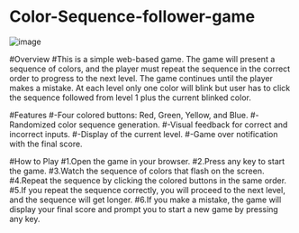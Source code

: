 # Color-Sequence-follower-game

![image](https://github.com/OmLitoriya2004/Color-Sequence-follower-game/assets/120119795/10c2919a-2aac-4764-8b52-c51d2c1e3de5)

#Overview
#This is a simple web-based game. The game will present a sequence of colors, and the player must repeat the sequence in the correct order to progress to the next level. The game continues until the player makes a mistake. At each level only one color will blink but user has to click the sequence followed from level 1 plus the current blinked color.

#Features
#-Four colored buttons: Red, Green, Yellow, and Blue.
#-Randomized color sequence generation.
#-Visual feedback for correct and incorrect inputs.
#-Display of the current level.
#-Game over notification with the final score.

#How to Play
#1.Open the game in your browser.
#2.Press any key to start the game.
#3.Watch the sequence of colors that flash on the screen.
#4.Repeat the sequence by clicking the colored buttons in the same order.
#5.If you repeat the sequence correctly, you will proceed to the next level, and the sequence will get longer.
#6.If you make a mistake, the game will display your final score and prompt you to start a new game by pressing any key.
